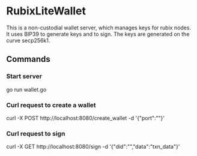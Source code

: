 # RubixLiteWallet
This is a non-custodial wallet server, which manages keys for rubix nodes. It uses BIP39 to generate keys and to sign. The keys are generated on the curve secp256k1. 

## Commands
### Start server 
go run wallet.go

### Curl request to create a wallet
curl -X POST http://localhost:8080/create_wallet -d '{"port":"<rubix node port number>"}'

### Curl request to sign
curl -X GET http://localhost:8080/sign -d '{"did":"<rubix node DID>","data":"txn_data"}'